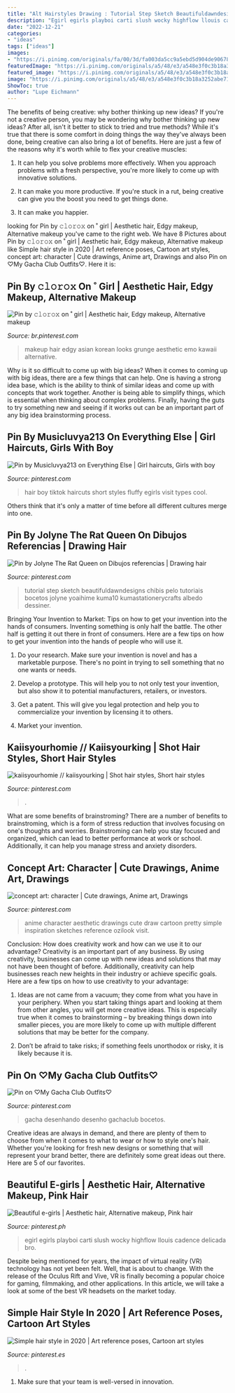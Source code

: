 ```yaml
---
title: "Alt Hairstyles Drawing : Tutorial Step Sketch Beautifuldawndesigns Chibis Pelo Tutoriais Bocetos Jolyne Yoaihime Kuma10 Kumastationerycrafts Albedo Dessiner"
description: "Egirl egirls playboi carti slush wocky highflow llouis cadence delicada bro"
date: "2022-12-21"
categories:
- "ideas"
tags: ["ideas"]
images:
- "https://i.pinimg.com/originals/fa/00/3d/fa003da5cc9a5ebd5d904de90678d345.jpg"
featuredImage: "https://i.pinimg.com/originals/a5/48/e3/a548e3f0c3b18a3252abe71387cca2e0.png"
featured_image: "https://i.pinimg.com/originals/a5/48/e3/a548e3f0c3b18a3252abe71387cca2e0.png"
image: "https://i.pinimg.com/originals/a5/48/e3/a548e3f0c3b18a3252abe71387cca2e0.png"
ShowToc: true
author: "Lupe Eichmann"
---
```



The benefits of being creative: why bother thinking up new ideas?
If you're not a creative person, you may be wondering why bother thinking up new ideas? After all, isn't it better to stick to tried and true methods? While it's true that there is some comfort in doing things the way they've always been done, being creative can also bring a lot of benefits. Here are just a few of the reasons why it's worth while to flex your creative muscles:
1. It can help you solve problems more effectively. When you approach problems with a fresh perspective, you're more likely to come up with innovative solutions.

2. It can make you more productive. If you're stuck in a rut, being creative can give you the boost you need to get things done.

3. It can make you happier.

	

		
looking for Pin by 𝚌𝚕𝚘𝚛𝚘𝚡 on ˚ girl | Aesthetic hair, Edgy makeup, Alternative makeup you've came to the right web. We have 8 Pictures about Pin by 𝚌𝚕𝚘𝚛𝚘𝚡 on ˚ girl | Aesthetic hair, Edgy makeup, Alternative makeup like Simple hair style in 2020 | Art reference poses, Cartoon art styles, concept art: character | Cute drawings, Anime art, Drawings and also Pin on ♡︎My Gacha Club Outfits♡︎. Here it is:
		
    
## Pin By 𝚌𝚕𝚘𝚛𝚘𝚡 On ˚ Girl | Aesthetic Hair, Edgy Makeup, Alternative Makeup

<img loading=lazy src="https://i.pinimg.com/736x/10/1b/f0/101bf0a8190d9a69b2fee740ed73ccf8.jpg" onerror="this.onerror=null;this.src='https://tse2.mm.bing.net/th?id=OIP.d12QO4Z10MtO_lAQPxFLIgHaJR&amp;pid=15.1';" alt="Pin by 𝚌𝚕𝚘𝚛𝚘𝚡 on ˚ girl | Aesthetic hair, Edgy makeup, Alternative makeup">

_Source: br.pinterest.com_

>makeup hair edgy asian korean looks grunge aesthetic emo kawaii alternative. 

	

Why is it so difficult to come up with big ideas?
When it comes to coming up with big ideas, there are a few things that can help. One is having a strong idea base, which is the ability to think of similar ideas and come up with concepts that work together. Another is being able to simplify things, which is essential when thinking about complex problems. Finally, having the guts to try something new and seeing if it works out can be an important part of any big idea brainstorming process.

    
## Pin By Musicluvya213 On Everything Else | Girl Haircuts, Girls With Boy

<img loading=lazy src="https://i.pinimg.com/736x/1c/c6/ab/1cc6ab64fc3d0cda6ae8f3e37ec5d854.jpg" onerror="this.onerror=null;this.src='https://tse4.mm.bing.net/th?id=OIP.nUEQfnLthSYb74zCZUmjhAHaI8&amp;pid=15.1';" alt="Pin by Musicluvya213 on Everything Else | Girl haircuts, Girls with boy">

_Source: pinterest.com_

>hair boy tiktok haircuts short styles fluffy egirls visit types cool. 

	

Others think that it's only a matter of time before all different cultures merge into one.

    
## Pin By Jolyne The Rat Queen On Dibujos Referencias | Drawing Hair

<img loading=lazy src="https://i.pinimg.com/originals/94/2a/c7/942ac7604c7ffb6838fe3648788579cd.jpg" onerror="this.onerror=null;this.src='https://tse4.mm.bing.net/th?id=OIP.p0yQuCR9L1ytNM3cLeskXAHaJQ&amp;pid=15.1';" alt="Pin by Jolyne The Rat Queen on Dibujos referencias | Drawing hair">

_Source: pinterest.com_

>tutorial step sketch beautifuldawndesigns chibis pelo tutoriais bocetos jolyne yoaihime kuma10 kumastationerycrafts albedo dessiner. 

	

Bringing Your Invention to Market: Tips on how to get your invention into the hands of consumers.
Inventing something is only half the battle. The other half is getting it out there in front of consumers. Here are a few tips on how to get your invention into the hands of people who will use it.
1. Do your research. Make sure your invention is novel and has a marketable purpose. There's no point in trying to sell something that no one wants or needs.

2. Develop a prototype. This will help you to not only test your invention, but also show it to potential manufacturers, retailers, or investors.

3. Get a patent. This will give you legal protection and help you to commercialize your invention by licensing it to others.

4. Market your invention.

    
## Kaiisyourhomie // Kaiisyourking | Shot Hair Styles, Short Hair Styles

<img loading=lazy src="https://i.pinimg.com/736x/25/7f/e2/257fe266c1bc9f8dc3904b1a3d325354.jpg" onerror="this.onerror=null;this.src='https://tse3.mm.bing.net/th?id=OIP.Ej8fCww3dBc9qM42K1_LUQHaKz&amp;pid=15.1';" alt="kaiisyourhomie // kaiisyourking | Shot hair styles, Short hair styles">

_Source: pinterest.com_

>. 

	

What are some benefits of brainstroming?
There are a number of benefits to brainstroming, which is a form of stress reduction that involves focusing on one's thoughts and worries. Brainstroming can help you stay focused and organized, which can lead to better performance at work or school. Additionally, it can help you manage stress and anxiety disorders.

    
## Concept Art: Character | Cute Drawings, Anime Art, Drawings

<img loading=lazy src="https://i.pinimg.com/originals/fa/00/3d/fa003da5cc9a5ebd5d904de90678d345.jpg" onerror="this.onerror=null;this.src='https://tse1.mm.bing.net/th?id=OIP.8-h97RwIuckCkVUV7MwEGQHaHa&amp;pid=15.1';" alt="concept art: character | Cute drawings, Anime art, Drawings">

_Source: pinterest.com_

>anime character aesthetic drawings cute draw cartoon pretty simple inspiration sketches reference ozilook visit. 

	

Conclusion: How does creativity work and how can we use it to our advantage?
Creativity is an important part of any business. By using creativity, businesses can come up with new ideas and solutions that may not have been thought of before. Additionally, creativity can help businesses reach new heights in their industry or achieve specific goals. Here are a few tips on how to use creativity to your advantage: 
1. Ideas are not came from a vacuum; they come from what you have in your periphery. When you start taking things apart and looking at them from other angles, you will get more creative ideas. This is especially true when it comes to brainstorming – by breaking things down into smaller pieces, you are more likely to come up with multiple different solutions that may be better for the company. 

2. Don’t be afraid to take risks; if something feels unorthodox or risky, it is likely because it is.

    
## Pin On ♡︎My Gacha Club Outfits♡︎

<img loading=lazy src="https://i.pinimg.com/originals/a5/48/e3/a548e3f0c3b18a3252abe71387cca2e0.png" onerror="this.onerror=null;this.src='https://tse1.mm.bing.net/th?id=OIP.pRzsJlkO_w61mZLbcq-8-AHaMC&amp;pid=15.1';" alt="Pin on ♡︎My Gacha Club Outfits♡︎">

_Source: pinterest.com_

>gacha desenhando desenho gachaclub bocetos. 

	

Creative ideas are always in demand, and there are plenty of them to choose from when it comes to what to wear or how to style one's hair. Whether you're looking for fresh new designs or something that will represent your brand better, there are definitely some great ideas out there. Here are 5 of our favorites.

    
## Beautiful E-girls | Aesthetic Hair, Alternative Makeup, Pink Hair

<img loading=lazy src="https://i.pinimg.com/originals/1d/99/e7/1d99e7d885f3257fd2294529b11501cf.jpg" onerror="this.onerror=null;this.src='https://tse1.mm.bing.net/th?id=OIP.huGbkzetMLlV2ugCC78dQQHaJM&amp;pid=15.1';" alt="Beautiful e-girls | Aesthetic hair, Alternative makeup, Pink hair">

_Source: pinterest.ph_

>egirl egirls playboi carti slush wocky highflow llouis cadence delicada bro. 

	

Despite being mentioned for years, the impact of virtual reality (VR) technology has not yet been felt. Well, that is about to change. With the release of the Oculus Rift and Vive, VR is finally becoming a popular choice for gaming, filmmaking, and other applications. In this article, we will take a look at some of the best VR headsets on the market today.

    
## Simple Hair Style In 2020 | Art Reference Poses, Cartoon Art Styles

<img loading=lazy src="https://i.pinimg.com/originals/65/b3/c0/65b3c0764ca077687a3cba9565a3acf1.jpg" onerror="this.onerror=null;this.src='https://tse4.mm.bing.net/th?id=OIP.YmJAcHNfA55WutXoK1amKQHaLW&amp;pid=15.1';" alt="Simple hair style in 2020 | Art reference poses, Cartoon art styles">

_Source: pinterest.es_

>. 

	

1. Make sure that your team is well-versed in innovation.

